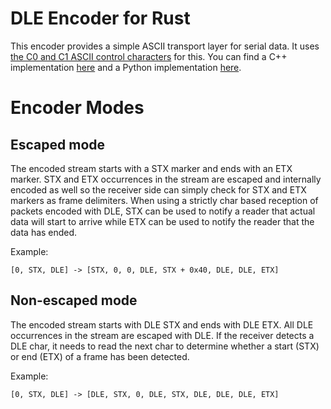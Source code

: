 DLE Encoder for Rust
======

This encoder provides a simple ASCII transport layer for serial data. It uses 
[the C0 and C1 ASCII control characters](https://en.wikipedia.org/wiki/C0_and_C1_control_codes) for this.
You can find a C++ implementation
[here](https://egit.irs.uni-stuttgart.de/fsfw/fsfw/src/branch/development/src/fsfw/globalfunctions/DleEncoder.cpp)
and a Python implementation [here](https://github.com/robamu-org/py-dle-encoder).

# Encoder Modes

## Escaped mode

The encoded stream starts with a STX marker and ends with an ETX marker.
STX and ETX occurrences in the stream are escaped and internally encoded as well so the
receiver side can simply check for STX and ETX markers as frame delimiters. When using a
strictly char based reception of packets encoded with DLE,
STX can be used to notify a reader that actual data will start to arrive
while ETX can be used to notify the reader that the data has ended.

Example:

`[0, STX, DLE] -> [STX, 0, 0, DLE, STX + 0x40, DLE, DLE, ETX]`

## Non-escaped mode

The encoded stream starts with DLE STX and ends with DLE ETX. All DLE occurrences in the stream
are escaped with DLE. If the receiver detects a DLE char, it needs to read the next char
to determine whether a start (STX) or end (ETX) of a frame has been detected.

Example:

`[0, STX, DLE] -> [DLE, STX, 0, DLE, STX, DLE, DLE, DLE, ETX]`
